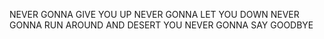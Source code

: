 NEVER GONNA GIVE YOU UP
NEVER GONNA LET YOU DOWN
NEVER GONNA RUN AROUND AND DESERT YOU
NEVER GONNA SAY GOODBYE
